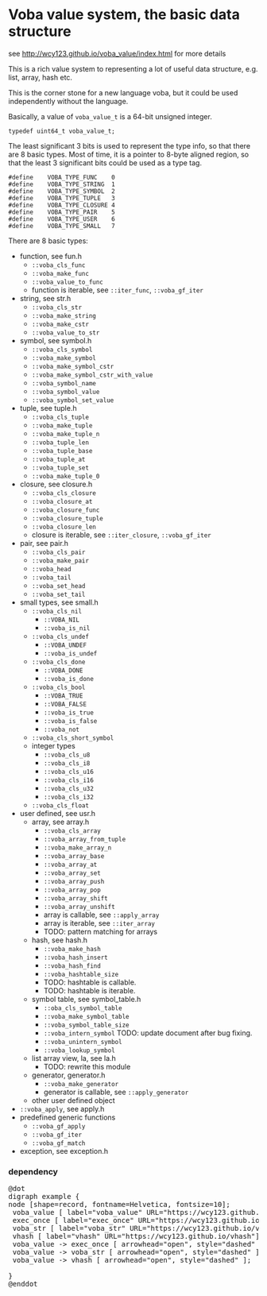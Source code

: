 Voba value system, the basic data structure
===========================================

see <http://wcy123.github.io/voba_value/index.html> for more details

This is a rich value system to representing a lot of useful data
structure, e.g. list, array, hash etc.

This is the corner stone for a new language voba, but it could be used
independently without the language.

Basically, a value of `voba_value_t` is a 64-bit unsigned integer.

~~~{.c}
typedef uint64_t voba_value_t;
~~~

The least significant 3 bits is used to represent the type info, so
that there are 8 basic types. Most of time, it is a pointer to 8-byte
aligned region, so that the least 3 significant bits could be used as
a type tag.

~~~{.c}
#define    VOBA_TYPE_FUNC    0 
#define    VOBA_TYPE_STRING  1
#define    VOBA_TYPE_SYMBOL  2
#define    VOBA_TYPE_TUPLE   3
#define    VOBA_TYPE_CLOSURE 4
#define    VOBA_TYPE_PAIR    5
#define    VOBA_TYPE_USER    6
#define    VOBA_TYPE_SMALL   7
~~~

There are 8 basic types:
  - function, see fun.h
       - `::voba_cls_func`
       - `::voba_make_func`
       - `::voba_value_to_func`
       - function is iterable, see `::iter_func`, `::voba_gf_iter`
  - string, see str.h
       - `::voba_cls_str`
       - `::voba_make_string`
       - `::voba_make_cstr`
       - `::voba_value_to_str`
  - symbol, see symbol.h
      - `::voba_cls_symbol`
      - `::voba_make_symbol`
      - `::voba_make_symbol_cstr`
      - `::voba_make_symbol_cstr_with_value`
      - `::voba_symbol_name`
      - `::voba_symbol_value`
      - `::voba_symbol_set_value`
  - tuple, see tuple.h
      - `::voba_cls_tuple`
      - `::voba_make_tuple`
      - `::voba_make_tuple_n`
      - `::voba_tuple_len`
      - `::voba_tuple_base`
      - `::voba_tuple_at`
      - `::voba_tuple_set`
      - `::voba_make_tuple_0`
  - closure, see closure.h
      - `::voba_cls_closure`
      - `::voba_closure_at`
      - `::voba_closure_func`
      - `::voba_closure_tuple`
      - `::voba_closure_len`
      - closure is iterable, see `::iter_closure`, `::voba_gf_iter`
  - pair, see pair.h
      - `::voba_cls_pair`
      - `::voba_make_pair`
      - `::voba_head`
      - `::voba_tail`
      - `::voba_set_head`
      - `::voba_set_tail`
  - small types, see small.h
      - `::voba_cls_nil`
          - `::VOBA_NIL`
          - `::voba_is_nil`
      - `::voba_cls_undef`
          - `::VOBA_UNDEF`
          - `::voba_is_undef`
      - `::voba_cls_done`
          - `::VOBA_DONE`
          - `::voba_is_done`
      - `::voba_cls_bool`
          - `::VOBA_TRUE`
          - `::VOBA_FALSE`
          - `::voba_is_true`
          - `::voba_is_false`
          - `::voba_not`
      - `::voba_cls_short_symbol`
      - integer types
          - `::voba_cls_u8`
          - `::voba_cls_i8`
          - `::voba_cls_u16`
          - `::voba_cls_i16`
          - `::voba_cls_u32`
          - `::voba_cls_i32`
      - `::voba_cls_float`
  - user defined, see usr.h
     - array, see array.h
         - `::voba_cls_array`
         - `::voba_array_from_tuple`
         - `::voba_make_array_n`
         - `::voba_array_base`
         - `::voba_array_at`
         - `::voba_array_set`
         - `::voba_array_push`
         - `::voba_array_pop`
         - `::voba_array_shift`
         - `::voba_array_unshift`
         - array is callable, see `::apply_array`
         - array is iterable, see `::iter_array`
         - TODO: pattern matching for arrays
     - hash, see hash.h
         - `::voba_make_hash`
         - `::voba_hash_insert`
         - `::voba_hash_find`
         - `::voba_hashtable_size`
         - TODO: hashtable is callable.
         - TODO: hashtable is iterable.
     - symbol table, see symbol_table.h
         - `::oba_cls_symbol_table`
         - `::voba_make_symbol_table`
         - `::voba_symbol_table_size`
         - `::voba_intern_symbol`  TODO: update document after bug fixing.
         - `::voba_unintern_symbol`
         - `::voba_lookup_symbol`
     - list array view, la, see la.h
         - TODO: rewrite this module
     - generator, generator.h
         - `::voba_make_generator`
         - generator is callable, see `::apply_generator`
     - other user defined object
  - `::voba_apply`, see apply.h
  - predefined generic functions
      - `::voba_gf_apply` 
      - `::voba_gf_iter`
      - `::voba_gf_match`
  - exception, see exception.h

  
### dependency

<pre>
@dot
digraph example {
node [shape=record, fontname=Helvetica, fontsize=10];
 voba_value [ label="voba_value" URL="https://wcy123.github.io/voba_value"];
 exec_once [ label="exec_once" URL="https://wcy123.github.io/exec_once"];
 voba_str [ label="voba_str" URL="https://wcy123.github.io/voba_str"];
 vhash [ label="vhash" URL="https://wcy123.github.io/vhash"];
 voba_value -> exec_once [ arrowhead="open", style="dashed" ];
 voba_value -> voba_str [ arrowhead="open", style="dashed" ];
 voba_value -> vhash [ arrowhead="open", style="dashed" ];
 
}
@enddot
</pre>
 

